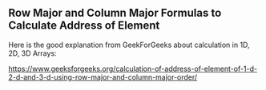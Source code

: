 ## Row Major and Column Major Formulas to Calculate Address of Element

Here is the good explanation from GeekForGeeks about calculation in 1D, 2D, 3D Arrays:

https://www.geeksforgeeks.org/calculation-of-address-of-element-of-1-d-2-d-and-3-d-using-row-major-and-column-major-order/
